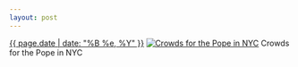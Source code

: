 ```yaml
---
layout: post
---
```


<p>
  <time><a href="/427">{{ page.date | date: "%B %e, %Y" }}</a></time>
  <a href="/427"><img src="{{ site.assets_url }}/427-480.jpg" srcset="{{ site.assets_url }}/427-960.jpg 960w, {{ site.assets_url }}/427-720.jpg 720w, {{ site.assets_url }}/427-480.jpg 480w, {{ site.assets_url }}/427-240.jpg 240w" sizes="(min-width: 700px) 50vw, calc(100vw - 2rem)" alt="Crowds for the Pope in NYC" /></a>
  <span>Crowds for the Pope in NYC</span>
</p>
